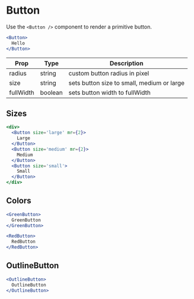 
# Button

Use the `<Button />` component to render a primitive button.

```.jsx
<Button>
  Hello
</Button>
```

Prop | Type | Description
---|---|---
radius | string | custom button radius in pixel
size | string | sets button size to small, medium or large
fullWidth | boolean | sets button width to fullWidth

## Sizes

```.jsx
<div>
  <Button size='large' mr={2}>
    Large
  </Button>
  <Button size='medium' mr={2}>
    Medium
  </Button>
  <Button size='small'>
    Small
  </Button>
</div>
```

## Colors

```.jsx
<GreenButton>
  GreenButton
</GreenButton>
```

```.jsx
<RedButton>
  RedButton
</RedButton>
```

## OutlineButton

```.jsx
<OutlineButton>
  OutlineButton
</OutlineButton>
```

